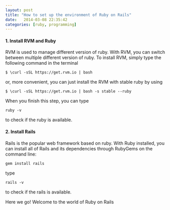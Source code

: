 ```yaml
---
layout: post
title: "How to set up the environment of Ruby on Rails"
date:   2014-03-08 22:35:42
categories: [ruby, programming]
---
```


#### 1. Install RVM and Ruby
  RVM is used to manage different version of ruby. With RVM, you can switch between multiple different version of ruby.
  To install RVM, simply type the following command in the terminal

  ```
  $ \curl -sSL https://get.rvm.io | bash
  ```

  or, more convenient, you can just install the RVM with stable ruby by using

  ```
  $ \curl -sSL https://get.rvm.io | bash -s stable --ruby
  ```

  When you finish this step, you can type

  ```
  ruby -v
  ```

  to check if the ruby is available.

#### 2. Install Rails
  Rails is the popular web framework based on ruby.
  With Ruby installed, you can install all of Rails and its dependencies through RubyGems on the command line:

  ```
  gem install rails
  ```

  type

  ```
  rails -v
  ```

  to check if the rails is available.

  Here we go! Welcome to the world of Ruby on Rails
